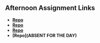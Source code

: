 ## Afternoon Assignment Links

* **[Repo](https://github.com/BrandonRiggs-0104/vue-playground)**
* **[Repo](https://github.com/BrandonRiggs-0104/GiftedVue)**
* **[Repo](https://github.com/BrandonRiggs-0104/gregslistVue)**
* **[Repo](**ABSENT FOR THE DAY**)**
